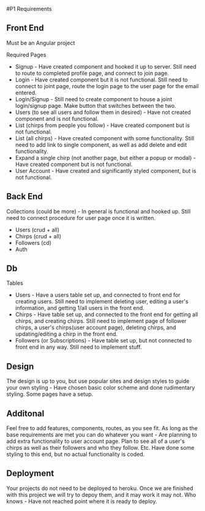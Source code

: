 #P1 Requirements

## Front End

Must be an Angular project

Required Pages
- Signup - Have created component and hooked it up to server. Still need to route to completed profile page, and connect to join page.
- Login - Have created component but it is not functional. Still need to connect to joint page, route the login page to the user page for the email entered.
- Login/Signup - Still need to create component to house a joint login/signup page. Make button that switches between the two.
- Users (to see all users and follow them in desired) - Have not created component and is not functional.
- List (chirps from people you follow) - Have created component but is not functional.
- List (all chirps) - Have created component with some functionality. Still need to add link to single component, as well as add delete and edit functionality.
- Expand a single chirp (not another page, but either a popup or modal) - Have created component but is not functional.
- User Account - Have created and significantly styled component, but is not functional.

## Back End

Collections (could be more) - In general is functional and hooked up. Still need to connect procedure for user page once it is written.
- Users (crud + all)
- Chirps (crud + all)
- Followers (cd)
- Auth 

## Db 

Tables 
- Users - Have a users table set up, and connected to front end for creating users. Still need to implement deleting user, editing a user's information, and getting 1/all users in the front end.
- Chirps - Have table set up, and connected to the front end for getting all chirps, and creating chirps. Still need to implement page of follower chirps, a user's chirps(user account page), deleting chirps, and updating/editing a chirp in the front end.
- Followers (or Subscriptions) - Have table set up, but not connected to front end in any way. Still need to implement stuff.

## Design

The design is up to you, but use popular sites and design styles to guide your own styling - Have chosen basic color scheme and done rudimentary styling. Some pages have a setup.

## Additonal

Feel free to add features, components, routes, as you see fit. As long as the base requirements are met you can do whatever you want - Are planning to add extra functionality to user account page. Plan to see all of a user's chirps as well as their followers and who they follow. Etc. Have done some styling to this end, but no actual functionality is coded.

## Deployment

Your projects do not need to be deployed to heroku. Once we are finished with this project we will try to depoy them, and it may work it may not. Who knows - Have not reached point where it is ready to deploy.